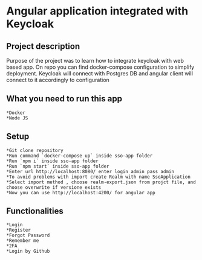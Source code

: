 # Angular application integrated with Keycloak

## Project description

Purpose of the project was to learn how to integrate keycloak with web based app. On repo you can find docker-compose
configuration
to simplify deployment. Keycloak will connect with Postgres DB and angular client will connect to it accordingly to
configuration

## What you need to run this app
    *Docker
    *Node JS


## Setup

    *Git clone repository
    *Run command `docker-compose up` inside sso-app folder
    *Run `npm i` inside sso-app folder
    *Run `npm start` inside sso-app folder
    *Enter url http://localhost:8080/ enter login admin pass admin 
    *To avoid problems with import create Realm with name SsoApplication
    *Select import method , choose realm-export.json from projct file, and choose overwrite if versione exists
    *Now you can use http://localhost:4200/ for angular app

## Functionalities
    *Login
    *Register
    *Forgot Password
    *Remember me
    *2FA 
    *Login by Github
